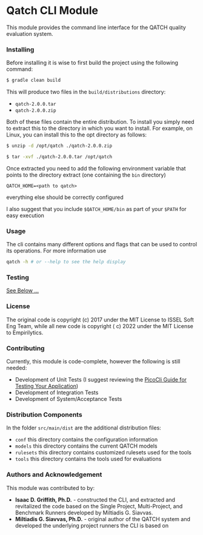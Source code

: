 # Qatch CLI Module

This module provides the command line interface for the QATCH quality evaluation system.

### Installing

Before installing it is wise to first build the project using the following command:

```bash
$ gradle clean build
```

This will produce two files in the `build/distributions` directory:

* `qatch-2.0.0.tar`
* `qatch-2.0.0.zip`

Both of these files contain the entire distribution. To install you simply need to extract this to the directory in
which you want to install. For example, on Linux, you can install this to the opt directory as follows:

```bash
$ unzip -d /opt/qatch ./qatch-2.0.0.zip
```

```bash
$ tar -xvf ./qatch-2.0.0.tar /opt/qatch
```

Once extracted you need to add the following environment variable that points to the directory extract (one containing
the `bin` directory)

```
QATCH_HOME=<path to qatch>
```

everything else should be correctly configured

I also suggest that you include `$QATCH_HOME/bin` as part of your `$PATH` for easy execution

### Usage

The cli contains many different options and flags that can be used to control its operations. For more information use

```bash
qatch -h # or --help to see the help display
```

### Testing

[See Below ...](#contributing)

### License

The original code is copyright (c) 2017 under the MIT License to ISSEL Soft Eng Team, while all new code is copyright (
c) 2022 under the MIT License to Empirilytics.

### Contributing

Currently, this module is code-complete, however the following is still needed:

* Development of Unit Tests (I suggest reviewing
  the [PicoCli Guide for Testing Your Application](https://picocli.info/#_testing_your_application))
* Development of Integration Tests
* Development of System/Acceptance Tests

### Distribution Components

In the folder `src/main/dist` are the additional distribution files:

* `conf` this directory contains the configuration information
* `models` this directory contains the current QATCH models
* `rulesets` this directory contains customized rulesets used for the tools
* `tools` this directory contains the tools used for evaluations

### Authors and Acknowledgement

This module was contributed to by:

* **Isaac D. Griffith, Ph.D.** - constructed the CLI, and extracted and revitalized the code based on the Single Project,
  Multi-Project, and Benchmark Runners developed by Miltiadis G. Siavvas.
* **Miltiadis G. Siavvas, Ph.D.** - original author of the QATCH system and developed the underlying project runners the CLI
  is based on